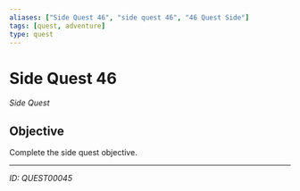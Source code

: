 ```yaml
---
aliases: ["Side Quest 46", "side quest 46", "46 Quest Side"]
tags: [quest, adventure]
type: quest
---
```


# Side Quest 46

*Side Quest*

## Objective
Complete the side quest objective.

---
*ID: QUEST00045*